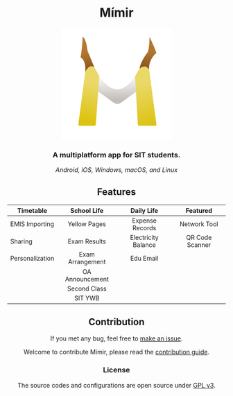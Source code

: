 <div align="center">

# Mímir

<img src="assets/icon.svg" alt="Icon" width="256">

### A multiplatform app for SIT students.

*Android, iOS, Windows, macOS, and Linux*

## Features

| Timetable       |   School Life    |     Daily Life      |    Featured     |
|-----------------|:----------------:|:-------------------:|:---------------:|
| EMIS Importing  |   Yellow Pages   |   Expense Records   |  Network Tool   |
| Sharing         |   Exam Results   | Electricity Balance | QR Code Scanner |
| Personalization | Exam Arrangement |      Edu Email      |                 |
|                 | OA Announcement  |                     |                 |
|                 |   Second Class   |                     |                 |
|                 |     SIT YWB      |                     |                 |

## Contribution

If you met any bug, feel free to [make an issue](https://github.com/liplum/mimir/issues/new).

Welcome to contribute Mímir, please read the [contribution guide](specifications/CONTRIBUTION_GUIDE.md).

### License

The source codes and configurations are open source under [GPL v3](LICENSE).
</div>
